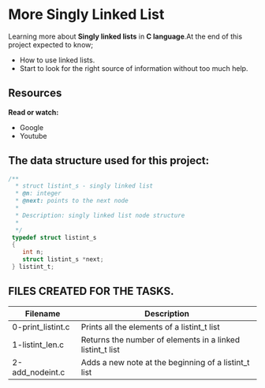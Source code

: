 # More Singly Linked List
Learning more about **Singly linked lists** in **C language**.At the end of this project expected to know;
- How to use linked lists.
- Start to look for the right source of information without too much help.
## Resources
**Read or watch:**
- Google
- Youtube

## The data structure used for this project:
 
```c
/**
  * struct listint_s - singly linked list
  * @n: integer
  * @next: points to the next node
  *
  * Description: singly linked list node structure
  * 
  */
 typedef struct listint_s
 {
 	int n;
 	struct listint_s *next;
 } listint_t;
``` 

## FILES CREATED FOR THE TASKS.

| Filename | Description |
|----------|-------------|
| 0-print_listint.c | Prints all the elements of a listint_t list |
| 1-listint_len.c | Returns the number of elements in a linked listint_t list |
| 2-add_nodeint.c | Adds a new note at the beginning of a listint_t list |


